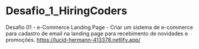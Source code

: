 # Desafio_1_HiringCoders
Desafio 01 - e-Commerce Landing Page  - Criar um sistema de e-commerce para cadastro de email na landing page para recebimento de novidades e promoções.
https://lucid-hermann-413378.netlify.app/
